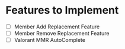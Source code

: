 # Features to Implement

- [ ] Member Add Replacement Feature
- [ ] Member Remove Replacement Feature
- [ ] Valorant MMR AutoComplete
